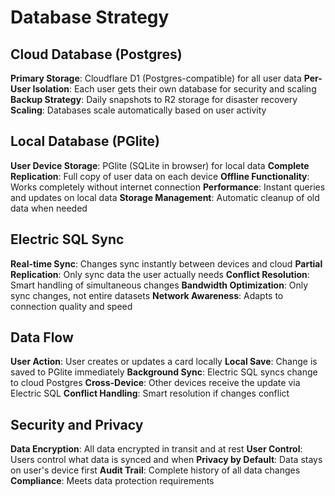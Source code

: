 # Database Strategy

## Cloud Database (Postgres)

**Primary Storage**: Cloudflare D1 (Postgres-compatible) for all user data
**Per-User Isolation**: Each user gets their own database for security and scaling
**Backup Strategy**: Daily snapshots to R2 storage for disaster recovery
**Scaling**: Databases scale automatically based on user activity

## Local Database (PGlite)

**User Device Storage**: PGlite (SQLite in browser) for local data
**Complete Replication**: Full copy of user data on each device
**Offline Functionality**: Works completely without internet connection
**Performance**: Instant queries and updates on local data
**Storage Management**: Automatic cleanup of old data when needed

## Electric SQL Sync

**Real-time Sync**: Changes sync instantly between devices and cloud
**Partial Replication**: Only sync data the user actually needs
**Conflict Resolution**: Smart handling of simultaneous changes
**Bandwidth Optimization**: Only sync changes, not entire datasets
**Network Awareness**: Adapts to connection quality and speed

## Data Flow

**User Action**: User creates or updates a card locally
**Local Save**: Change is saved to PGlite immediately
**Background Sync**: Electric SQL syncs change to cloud Postgres
**Cross-Device**: Other devices receive the update via Electric SQL
**Conflict Handling**: Smart resolution if changes conflict

## Security and Privacy

**Data Encryption**: All data encrypted in transit and at rest
**User Control**: Users control what data is synced and when
**Privacy by Default**: Data stays on user's device first
**Audit Trail**: Complete history of all data changes
**Compliance**: Meets data protection requirements
